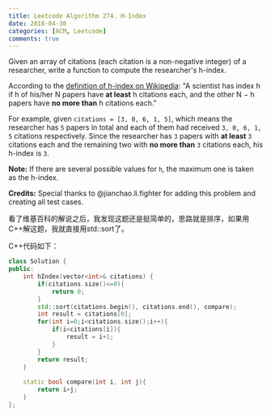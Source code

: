 ```yaml
---
title: Leetcode Algorithm 274. H-Index
date: 2018-04-30
categories: [ACM, Leetcode]
comments: true
---
```


Given an array of citations (each citation is a non-negative integer) of a researcher, write a function to compute the researcher's h-index.

According to the [definition of h-index on Wikipedia](https://en.wikipedia.org/wiki/H-index): "A scientist has index h if h of his/her N papers have **at least** h citations each, and the other N − h papers have **no more than** h citations each."

For example, given `citations = [3, 0, 6, 1, 5]`, which means the researcher has `5` papers in total and each of them had received `3, 0, 6, 1, 5` citations respectively. Since the researcher has `3` papers with **at least** `3` citations each and the remaining two with **no more than** `3` citations each, his h-index is `3`.

**Note:** If there are several possible values for `h`, the maximum one is taken as the h-index.

**Credits:**
Special thanks to @jianchao.li.fighter for adding this problem and creating all test cases.

看了维基百科的解说之后，我发现这题还是挺简单的，思路就是排序，如果用C++解这题，我就直接用std::sort了。

C++代码如下：

```C++
class Solution {
public:
    int hIndex(vector<int>& citations) {
        if(citations.size()<=0){
            return 0;
        }
        std::sort(citations.begin(), citations.end(), compare);
        int result = citations[0];
        for(int i=0;i<citations.size();i++){
            if(i<citations[i]){
                result = i+1;
            }
        }
        return result;
    }
    
    static bool compare(int i, int j){
        return i>j;
    }
};
```

